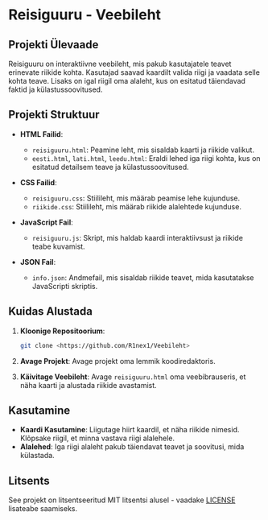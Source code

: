 # Reisiguuru - Veebileht

## Projekti Ülevaade

Reisiguuru on interaktiivne veebileht, mis pakub kasutajatele teavet erinevate riikide kohta. Kasutajad saavad kaardilt valida riigi ja vaadata selle kohta teave. Lisaks on igal riigil oma alaleht, kus on esitatud täiendavad faktid ja külastussoovitused.

## Projekti Struktuur

- **HTML Failid**: 
  - `reisiguuru.html`: Peamine leht, mis sisaldab kaarti ja riikide valikut.
  - `eesti.html`, `lati.html`, `leedu.html`: Eraldi lehed iga riigi kohta, kus on esitatud detailsem teave ja külastussoovitused.

- **CSS Failid**:
  - `reisiguuru.css`: Stiilileht, mis määrab peamise lehe kujunduse.
  - `riikide.css`: Stiilileht, mis määrab riikide alalehtede kujunduse.

- **JavaScript Fail**:
  - `reisiguuru.js`: Skript, mis haldab kaardi interaktiivsust ja riikide teabe kuvamist.

- **JSON Fail**:
  - `info.json`: Andmefail, mis sisaldab riikide teavet, mida kasutatakse JavaScripti skriptis.

## Kuidas Alustada

1. **Kloonige Repositoorium**:
   ```bash
   git clone <https://github.com/R1nex1/Veebileht>
   ```

2. **Avage Projekt**:
   Avage projekt oma lemmik koodiredaktoris.

3. **Käivitage Veebileht**:
   Avage `reisiguuru.html` oma veebibrauseris, et näha kaarti ja alustada riikide avastamist.

## Kasutamine

- **Kaardi Kasutamine**: Liigutage hiirt kaardil, et näha riikide nimesid. Klõpsake riigil, et minna vastava riigi alalehele.
- **Alalehed**: Iga riigi alaleht pakub täiendavat teavet ja soovitusi, mida külastada.

## Litsents

See projekt on litsentseeritud MIT litsentsi alusel - vaadake [LICENSE](LICENSE) lisateabe saamiseks.
